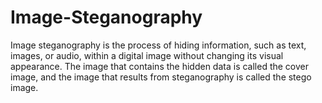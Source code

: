 # Image-Steganography
Image steganography is the process of hiding information, such as text, images, or audio, within a digital image without changing its visual appearance. The image that contains the hidden data is called the cover image, and the image that results from steganography is called the stego image.
